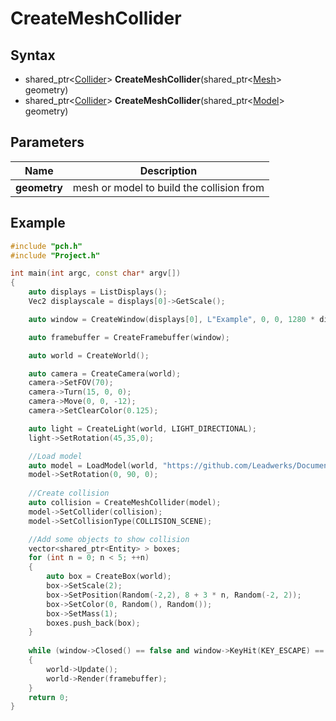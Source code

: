 # CreateMeshCollider #

## Syntax ##
- shared_ptr<[Collider](CPP_Collision.md)\> **CreateMeshCollider**(shared_ptr<[Mesh](CPP_Mesh.md)\> geometry)
- shared_ptr<[Collider](CPP_Collision.md)\> **CreateMeshCollider**(shared_ptr<[Model](CPP_Model.md)\> geometry)

## Parameters ##
|Name|Description|
|-|-|
|**geometry**|mesh or model to build the collision from|

## Example ##
```c++
#include "pch.h"
#include "Project.h"

int main(int argc, const char* argv[])
{
	auto displays = ListDisplays();
	Vec2 displayscale = displays[0]->GetScale();

	auto window = CreateWindow(displays[0], L"Example", 0, 0, 1280 * displayscale.x, 720 * displayscale.y);

	auto framebuffer = CreateFramebuffer(window);

	auto world = CreateWorld();

	auto camera = CreateCamera(world);
	camera->SetFOV(70);
	camera->Turn(15, 0, 0);
	camera->Move(0, 0, -12);
	camera->SetClearColor(0.125);

	auto light = CreateLight(world, LIGHT_DIRECTIONAL);
	light->SetRotation(45,35,0);

	//Load model
	auto model = LoadModel(world, "https://github.com/Leadwerks/Documentation/raw/master/Assets/Models/Structures/wooden%20bridge.glb");
	model->SetRotation(0, 90, 0);
	
	//Create collision
	auto collision = CreateMeshCollider(model);
	model->SetCollider(collision);
	model->SetCollisionType(COLLISION_SCENE);

	//Add some objects to show collision
	vector<shared_ptr<Entity> > boxes;
	for (int n = 0; n < 5; ++n)
	{
		auto box = CreateBox(world);
		box->SetScale(2);
		box->SetPosition(Random(-2,2), 8 + 3 * n, Random(-2, 2));
		box->SetColor(0, Random(), Random());
		box->SetMass(1);
		boxes.push_back(box);
	}
	
	while (window->Closed() == false and window->KeyHit(KEY_ESCAPE) == false)
	{
		world->Update();
		world->Render(framebuffer);
	}
	return 0;
}
```
